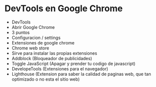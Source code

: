 # DevTools en Google Chrome
* DevTools
* Abrir Google Chrome
* 3 puntos 
* Configuracion / settings
* Extensiones de google chrome
* Chrome web store
* Sirve para instalar las propias extensiones
* Addblock (Bloqueador de publicidades)
* Toggle JavaScript (Apagar y prender tu codigo de javascript)
* DevelopeTools (Extensiones para el navegador)
* Lighthouse (Extension para saber la calidad de paginas web, que tan optimizado o no esta el sitio web)